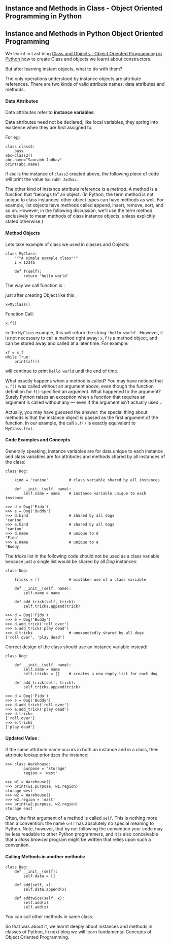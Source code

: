 ## Instance and Methods in Class - Object Oriented Programming in Python

## Instance and Methods in Python Object Oriented Programming

We learnt in Last blog [Class and Objects - Object Oriented Programming in Python](https://saurabhjadhavblogs.com/class-and-objects-object-oriented-programming-in-python) how to create Class and objects we learnt about constructors.

But after learning instant objects, what to do with them?

The only operations understood by instance objects are attribute references. There are two kinds of valid attribute names: data attributes and methods.

#### Data Attributes

Data attributes refer to **instance variables**.

Data attributes need not be declared; like local variables, they spring into existence when they are first assigned to.

For eg:

```
class class2:
    pass
abc=class2()
abc.name="Saurabh Jadhav"
print(abc.name)  
```

if `abc` is the instance of `class2` created above, the following piece of code will print the value `Saurabh Jadhav`.

The other kind of instance attribute reference is a *method*. A method is a function that “belongs to” an object. (In Python, the term method is not unique to class instances: other object types can have methods as well. For example, list objects have methods called append, insert, remove, sort, and so on. However, in the following discussion, we’ll use the term method exclusively to mean methods of class instance objects, unless explicitly stated otherwise.)

#### Method Objects

Lets take example of class we used in classes and Objects:

```
class MyClass:
    """A simple example class"""
    i = 12345

    def f(self):
        return 'hello world'
```

The way we call function is :

just after creating Object like this ,

```
x=MyClass()
```

Function Call:

```
x.f()
```

In the `MyClass` example, this will return the string `'hello world'`. However, it is not necessary to call a method right away: `x.f` is a method object, and can be stored away and called at a later time. For example:

```
xf = x.f
while True:
    print(xf())
```

will continue to print `hello world` until the end of time.

What exactly happens when a method is called? You may have noticed that `x.f()` was called without an argument above, even though the function definition for `f()` specified an argument. What happened to the argument? Surely Python raises an exception when a function that requires an argument is called without any — even if the argument isn’t actually used…

Actually, you may have guessed the answer: the special thing about methods is that the instance object is passed as the first argument of the function. In our example, the call `x.f()` is exactly equivalent to `MyClass.f(x)`.

#### Code Examples and Concepts

Generally speaking, instance variables are for data unique to each instance and class variables are for attributes and methods shared by all instances of the class:

```
class Dog:

    kind = 'canine'         # class variable shared by all instances

    def __init__(self, name):
        self.name = name    # instance variable unique to each instance

>>> d = Dog('Fido')
>>> e = Dog('Buddy')
>>> d.kind                  # shared by all dogs
'canine'
>>> e.kind                  # shared by all dogs
'canine'
>>> d.name                  # unique to d
'Fido'
>>> e.name                  # unique to e
'Buddy'
```

The *tricks* list in the following code should not be used as a class variable because just a single list would be shared by all *Dog* instances:

```
class Dog:

    tricks = []             # mistaken use of a class variable

    def __init__(self, name):
        self.name = name

    def add_trick(self, trick):
        self.tricks.append(trick)

>>> d = Dog('Fido')
>>> e = Dog('Buddy')
>>> d.add_trick('roll over')
>>> e.add_trick('play dead')
>>> d.tricks                # unexpectedly shared by all dogs
['roll over', 'play dead']
```

Correct design of the class should use an instance variable instead:

```
class Dog:

    def __init__(self, name):
        self.name = name
        self.tricks = []    # creates a new empty list for each dog

    def add_trick(self, trick):
        self.tricks.append(trick)

>>> d = Dog('Fido')
>>> e = Dog('Buddy')
>>> d.add_trick('roll over')
>>> e.add_trick('play dead')
>>> d.tricks
['roll over']
>>> e.tricks
['play dead']
```

#### Updated Value :

If the same attribute name occurs in both an instance and in a class, then attribute lookup prioritizes the instance:

```
>>> class Warehouse:
        purpose = 'storage'
        region = 'west'

>>> w1 = Warehouse()
>>> print(w1.purpose, w1.region)
storage west
>>> w2 = Warehouse()
>>> w2.region = 'east'
>>> print(w2.purpose, w2.region)
storage east
```

Often, the first argument of a method is called `self`. This is nothing more than a convention: the name `self` has absolutely no special meaning to Python. Note, however, that by not following the convention your code may be less readable to other Python programmers, and it is also conceivable that a *class browser* program might be written that relies upon such a convention.

#### Calling Methods in another methods:

```
class Bag:
    def __init__(self):
        self.data = []

    def add(self, x):
        self.data.append(x)

    def addtwice(self, x):
        self.add(x)
        self.add(x)
```

You can call other methods in same class.

So that was about it, we learnt deeply about instances and methods in classes of Python, In next blog we will learn fundamental Concepts of Object Oriented Programming.